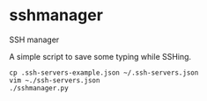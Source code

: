 # sshmanager
SSH manager

A simple script to save some typing while SSHing.

```
cp .ssh-servers-example.json ~/.ssh-servers.json
vim ~./ssh-servers.json
./sshmanager.py
```
